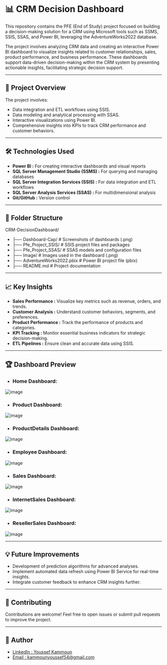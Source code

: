 # 📊 CRM Decision Dashboard


This repository contains the PFE (End of Study) project focused on building a decision-making solution for a CRM using Microsoft tools such as SSMS, SSIS, SSAS, and Power BI, leveraging the AdventureWorks2022 database.

The project involves analyzing CRM data and creating an interactive Power BI dashboard to visualize insights related to customer relationships, sales, product performance, and business performance. These dashboards support data-driven decision-making within the CRM system by presenting actionable insights, facilitating strategic decision support.

---

## 🚀 Project Overview

The project involves:

- Data integration and ETL workflows using SSIS.
- Data modeling and analytical processing with SSAS.
- Interactive visualizations using Power BI.
- Comprehensive insights into KPIs to track CRM performance and customer behaviors.

---

## 🛠️ Technologies Used
- **Power BI :** For creating interactive dashboards and visual reports
- **SQL Server Management Studio (SSMS) :** For querying and managing databases
- **SQL Server Integration Services (SSIS) :** For data integration and ETL workflows
- **SQL Server Analysis Services (SSAS) :** For multidimensional analysis
- **Git/GitHub :** Version control

- ---

## 📂 Folder Structure
CRM-DecisionDashboard/

- ├── Dashboard-Cap/ # Screenshots of dashboards (.png)
- ├── Pfe_Project_SSIS/ # SSIS project files and packages
- ├── Pfe_Project_SSAS/ # SSAS models and configuration files
- ├── Image/ # Images used in the dashboard (.png)
- ├── AdventureWorks2022.pbix # Power BI project file (pbix)
- ├── README.md # Project documentation

---

## 📈 Key Insights
- **Sales Performance :** Visualize key metrics such as revenue, orders, and trends.
- **Customer Analysis :** Understand customer behaviors, segments, and preferences.
- **Product Performance :** Track the performance of products and categories.
- **KPI Tracking :** Monitor essential business indicators for strategic decision-making.
- **ETL Pipelines :** Ensure clean and accurate data using SSIS.

---

## 🏆 Dashboard Preview

- ### Home Dashboard:

![image](https://github.com/YoussefKamm/CRM-DecisionDashboard/blob/main/Dashboard-Cap/Home.jpg)

- ### Product Dashboard:

![image](https://github.com/YoussefKamm/CRM-DecisionDashboard/blob/main/Dashboard-Cap/Product.jpg)

- ### ProductDetails Dashboard:

![image](https://github.com/YoussefKamm/CRM-DecisionDashboard/blob/main/Dashboard-Cap/ProductDetails.jpg)

- ### Employee Dashboard:

![image](https://github.com/YoussefKamm/CRM-DecisionDashboard/blob/main/Dashboard-Cap/Employee.jpg)

- ### Sales Dashboard:

![image](https://github.com/YoussefKamm/CRM-DecisionDashboard/blob/main/Dashboard-Cap/Sales.jpg)

- ### InternetSales Dashboard:

![image](https://github.com/YoussefKamm/CRM-DecisionDashboard/blob/main/Dashboard-Cap/Internet.jpg)

- ### ResellerSales Dashboard:

![image](https://github.com/YoussefKamm/CRM-DecisionDashboard/blob/main/Dashboard-Cap/Reseller.jpg)


---

## 💡 Future Improvements
- Development of prediction algorithms for advanced analyses.
- Implement automated data refresh using Power BI Service for real-time insights.
- Integrate customer feedback to enhance CRM insights further.

---

## 🤝 Contributing
Contributions are welcome!
Feel free to open issues or submit pull requests to improve the project.

---

## 👤 Author
- [LinkedIn : Youssef Kammoun](https://www.linkedin.com/in/kammounyoussef)  
- [Email : kammounyoussef54@gmail.com](mailto:kammounyoussef54@gmail.com)
